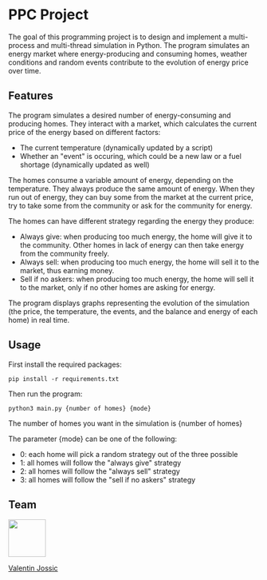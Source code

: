 # PPC Project

The goal of this programming project is to design and implement a multi-process and multi-thread simulation in Python. The program simulates an energy market where energy-producing and consuming homes, weather conditions and random events contribute to the evolution of energy price over time.

## Features

The program simulates a desired number of energy-consuming and producing homes. They interact with a market, which calculates the current price of the energy based on different factors:
 - The current temperature (dynamically updated by a script)
 - Whether an "event" is occuring, which could be a new law or a fuel shortage (dynamically updated as well)

The homes consume a variable amount of energy, depending on the temperature. They always produce the same amount of energy. When they run out of energy, they can buy some from the market at the current price, try to take some from the community or ask for the community for energy.

The homes can have different strategy regarding the energy they produce:
 - Always give: when producing too much energy, the home will give it to the community. Other homes in lack of energy can then take energy from the community freely.
 - Always sell: when producing too much energy, the home will sell it to the market, thus earning money.
 - Sell if no askers: when producing too much energy, the home will sell it to the market, only if no other homes are asking for energy.

The program displays graphs representing the evolution of the simulation (the price, the temperature, the events, and the balance and energy of each home) in real time.

## Usage

First install the required packages:

```pip install -r requirements.txt```

Then run the program:

```python3 main.py {number of homes} {mode}```

The number of homes you want in the simulation is {number of homes}

The parameter {mode} can be one of the following:
 - 0: each home will pick a random strategy out of the three possible
 - 1: all homes will follow the "always give" strategy 
 - 2: all homes will follow the "always sell" strategy 
 - 3: all homes will follow the "sell if no askers" strategy 

## Team

<a href="https://github.com/vqlion"><img src="https://avatars.githubusercontent.com/u/104720049?v=4" width="75"></a> 

[Valentin Jossic](https://vqlion.me)
